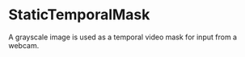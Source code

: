 StaticTemporalMask
==================

A grayscale image is used as a temporal video mask for input from a webcam.
